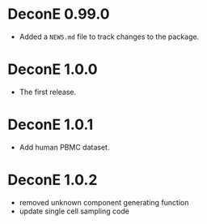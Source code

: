 <!--
 * @Author  : Wei Zhang
 * @Email   : zw@sdu.edu.cn
 * @Date    : 2023-01-07 15:22:15
-->

# DeconE 0.99.0

* Added a `NEWS.md` file to track changes to the package.

# DeconE 1.0.0

* The first release.

# DeconE 1.0.1

* Add human PBMC dataset.

# DeconE 1.0.2

* removed unknown component generating function
* update single cell sampling code